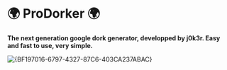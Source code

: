 # 🌍 ProDorker 🌍

**The next generation google dork generator, developped by j0k3r. Easy and fast to use, very simple.**

![{BF197016-6797-4327-87C6-403CA237ABAC}](https://github.com/user-attachments/assets/304fbd49-8e5b-402a-bb52-55655b22ee6c)

